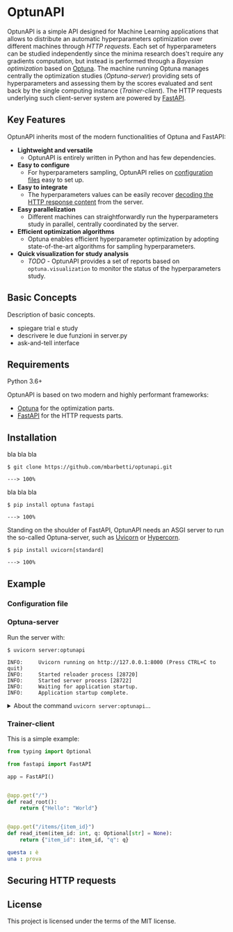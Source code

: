 # OptunAPI

OptunAPI is a simple API designed for Machine Learning applications that allows 
to distribute an automatic hyperparameters optimization over different machines 
through _HTTP requests_. Each set of hyperparameters can be studied independently 
since the minima research does't require any gradients computation, but instead 
is performed through a _Bayesian optimization_ based on [Optuna](https://optuna.org/).
The machine running Optuna manages centrally the optimization studies (_Optuna-server_)
providing sets of hyperparameters and assessing them by the scores evaluated and
sent back by the single computing instance (_Trainer-client_). The HTTP requests
underlying such client-server system are powered by [FastAPI](https://fastapi.tiangolo.com).

## Key Features

OptunAPI inherits most of the modern functionalities of Optuna and FastAPI:

- **Lightweight and versatile**
  - OptunAPI is entirely written in Python and has few dependencies.
- **Easy to configure**
  - For hyperparameters sampling, OptunAPI relies on [configuration files](#configuration-file) easy to set up.
- **Easy to integrate**
  - The hyperparameters values can be easily recover [decoding the HTTP response content](#trainer-client) from the server.
- **Easy parallelization**
  - Different machines can straightforwardly run the hyperparameters study in parallel, centrally coordinated by the server.
- **Efficient optimization algorithms**
  - Optuna enables efficient hyperparameter optimization by adopting state-of-the-art algorithms for sampling hyperparameters.
- **Quick visualization for study analysis**
  - _TODO_ - OptunAPI provides a set of reports based on `optuna.visualization` to monitor the status of the hyperparameters study.

## Basic Concepts

Description of basic concepts.

- spiegare trial e study
- descrivere le due funzioni in server.py
- ask-and-tell interface

## Requirements

Python 3.6+

OptunAPI is based on two modern and highly performant frameworks:

- [Optuna](https://optuna.org/) for the optimization parts.
- [FastAPI](https://fastapi.tiangolo.com) for the HTTP requests parts.

## Installation

bla bla bla

<div class="termy">

```console
$ git clone https://github.com/mbarbetti/optunapi.git

---> 100%
```

</div>

bla bla bla

<div class="termy">

```console
$ pip install optuna fastapi

---> 100%
```

</div>

Standing on the shoulder of FastAPI, OptunAPI needs an ASGI server to run 
the so-called Optuna-server, such as [Uvicorn](https://www.uvicorn.org) 
or [Hypercorn](https://gitlab.com/pgjones/hypercorn).

<div class="termy">

```console
$ pip install uvicorn[standard]

---> 100%
```

</div>

## Example

### Configuration file

### Optuna-server

Run the server with:

<div class="termy">

```console
$ uvicorn server:optunapi

INFO:     Uvicorn running on http://127.0.0.1:8000 (Press CTRL+C to quit)
INFO:     Started reloader process [28720]
INFO:     Started server process [28722]
INFO:     Waiting for application startup.
INFO:     Application startup complete.
```

</div>

<details markdown="1">
<summary>About the command <code>uvicorn server:optunapi</code>...</summary>

The command `uvicorn server:optunapi` refers to:

* `server`: the file `server.py` (the Python "module").
* `optunapi`: the object created inside of `server.py` with the line `optunapi = FastAPI()`.

</details>

### Trainer-client

This is a simple example:

```Python
from typing import Optional

from fastapi import FastAPI

app = FastAPI()


@app.get("/")
def read_root():
    return {"Hello": "World"}


@app.get("/items/{item_id}")
def read_item(item_id: int, q: Optional[str] = None):
    return {"item_id": item_id, "q": q}
```

```YAML
questa : è
una : prova
```

## Securing HTTP requests

## License

This project is licensed under the terms of the MIT license.